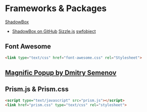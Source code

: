 # Frameworks & Packages

[ShadowBox](http://shadowbox-js.com/)
- [ShadowBox on GitHub](http://github.com/mjijackson/shadowbox/)
[Sizzle.js](http://sizzlejs.com/)
[swfobject](http://code.google.com/p/swfobject/)



## Font Awesome

```html
<link type="text/css" href="font-awesome.css" rel="Stylesheet">
```

## [Magnific Popup by Dmitry Semenov](http://bit.ly/magnific-popup) 

## Prism.js & Prism.css

```html
<script type="text/javascript" src="prism.js"></script>
<link href="prism.css" type="text/css" rel="stylesheet">
```

